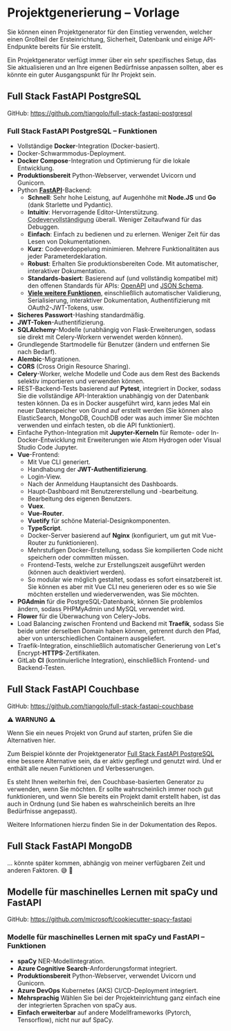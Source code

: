 # Projektgenerierung – Vorlage

Sie können einen Projektgenerator für den Einstieg verwenden, welcher einen Großteil der Ersteinrichtung, Sicherheit, Datenbank und einige API-Endpunkte bereits für Sie erstellt.

Ein Projektgenerator verfügt immer über ein sehr spezifisches Setup, das Sie aktualisieren und an Ihre eigenen Bedürfnisse anpassen sollten, aber es könnte ein guter Ausgangspunkt für Ihr Projekt sein.

## Full Stack FastAPI PostgreSQL

GitHub: <a href="https://github.com/tiangolo/full-stack-fastapi-postgresql" class="external-link" target="_blank">https://github.com/tiangolo/full-stack-fastapi-postgresql</a>

### Full Stack FastAPI PostgreSQL – Funktionen

- Vollständige **Docker**-Integration (Docker-basiert).
- Docker-Schwarmmodus-Deployment.
- **Docker Compose**-Integration und Optimierung für die lokale Entwicklung.
- **Produktionsbereit** Python-Webserver, verwendet Uvicorn und Gunicorn.
- Python <a href="https://github.com/fastapi/fastapi" class="external-link" target="_blank">**FastAPI**</a>-Backend:
  - **Schnell**: Sehr hohe Leistung, auf Augenhöhe mit **Node.JS** und **Go** (dank Starlette und Pydantic).
  - **Intuitiv**: Hervorragende Editor-Unterstützung. <abbr title="Auch bekannt als automatische Vervollständigung, IntelliSense">Codevervollständigung</abbr> überall. Weniger Zeitaufwand für das Debuggen.
  - **Einfach**: Einfach zu bedienen und zu erlernen. Weniger Zeit für das Lesen von Dokumentationen.
  - **Kurz**: Codeverdoppelung minimieren. Mehrere Funktionalitäten aus jeder Parameterdeklaration.
  - **Robust**: Erhalten Sie produktionsbereiten Code. Mit automatischer, interaktiver Dokumentation.
  - **Standards-basiert**: Basierend auf (und vollständig kompatibel mit) den offenen Standards für APIs: <a href="https://github.com/OAI/OpenAPI-Specification" class="external-link" target="_blank">OpenAPI</a> und <a href="https://json-schema.org/" class="external-link" target="_blank">JSON Schema</a>.
  - <a href="https://fastapi.tiangolo.com/features/" class="external-link" target="_blank">**Viele weitere Funktionen**</a>, einschließlich automatischer Validierung, Serialisierung, interaktiver Dokumentation, Authentifizierung mit OAuth2-JWT-Tokens, usw.
- **Sicheres Passwort**-Hashing standardmäßig.
- **JWT-Token**-Authentifizierung.
- **SQLAlchemy**-Modelle (unabhängig von Flask-Erweiterungen, sodass sie direkt mit Celery-Workern verwendet werden können).
- Grundlegende Startmodelle für Benutzer (ändern und entfernen Sie nach Bedarf).
- **Alembic**-Migrationen.
- **CORS** (Cross Origin Resource Sharing).
- **Celery**-Worker, welche Modelle und Code aus dem Rest des Backends selektiv importieren und verwenden können.
- REST-Backend-Tests basierend auf **Pytest**, integriert in Docker, sodass Sie die vollständige API-Interaktion unabhängig von der Datenbank testen können. Da es in Docker ausgeführt wird, kann jedes Mal ein neuer Datenspeicher von Grund auf erstellt werden (Sie können also ElasticSearch, MongoDB, CouchDB oder was auch immer Sie möchten verwenden und einfach testen, ob die API funktioniert).
- Einfache Python-Integration mit **Jupyter-Kerneln** für Remote- oder In-Docker-Entwicklung mit Erweiterungen wie Atom Hydrogen oder Visual Studio Code Jupyter.
- **Vue**-Frontend:
  - Mit Vue CLI generiert.
  - Handhabung der **JWT-Authentifizierung**.
  - Login-View.
  - Nach der Anmeldung Hauptansicht des Dashboards.
  - Haupt-Dashboard mit Benutzererstellung und -bearbeitung.
  - Bearbeitung des eigenen Benutzers.
  - **Vuex**.
  - **Vue-Router**.
  - **Vuetify** für schöne Material-Designkomponenten.
  - **TypeScript**.
  - Docker-Server basierend auf **Nginx** (konfiguriert, um gut mit Vue-Router zu funktionieren).
  - Mehrstufigen Docker-Erstellung, sodass Sie kompilierten Code nicht speichern oder committen müssen.
  - Frontend-Tests, welche zur Erstellungszeit ausgeführt werden (können auch deaktiviert werden).
  - So modular wie möglich gestaltet, sodass es sofort einsatzbereit ist. Sie können es aber mit Vue CLI neu generieren oder es so wie Sie möchten erstellen und wiederverwenden, was Sie möchten.
- **PGAdmin** für die PostgreSQL-Datenbank, können Sie problemlos ändern, sodass PHPMyAdmin und MySQL verwendet wird.
- **Flower** für die Überwachung von Celery-Jobs.
- Load Balancing zwischen Frontend und Backend mit **Traefik**, sodass Sie beide unter derselben Domain haben können, getrennt durch den Pfad, aber von unterschiedlichen Containern ausgeliefert.
- Traefik-Integration, einschließlich automatischer Generierung von Let's Encrypt-**HTTPS**-Zertifikaten.
- GitLab **CI** (kontinuierliche Integration), einschließlich Frontend- und Backend-Testen.

## Full Stack FastAPI Couchbase

GitHub: <a href="https://github.com/tiangolo/full-stack-fastapi-couchbase" class="external-link" target="_blank">https://github.com/tiangolo/full-stack-fastapi-couchbase</a>

⚠️ **WARNUNG** ⚠️

Wenn Sie ein neues Projekt von Grund auf starten, prüfen Sie die Alternativen hier.

Zum Beispiel könnte der Projektgenerator <a href="https://github.com/tiangolo/full-stack-fastapi-postgresql" class="external-link" target="_blank">Full Stack FastAPI PostgreSQL</a> eine bessere Alternative sein, da er aktiv gepflegt und genutzt wird. Und er enthält alle neuen Funktionen und Verbesserungen.

Es steht Ihnen weiterhin frei, den Couchbase-basierten Generator zu verwenden, wenn Sie möchten. Er sollte wahrscheinlich immer noch gut funktionieren, und wenn Sie bereits ein Projekt damit erstellt haben, ist das auch in Ordnung (und Sie haben es wahrscheinlich bereits an Ihre Bedürfnisse angepasst).

Weitere Informationen hierzu finden Sie in der Dokumentation des Repos.

## Full Stack FastAPI MongoDB

... könnte später kommen, abhängig von meiner verfügbaren Zeit und anderen Faktoren. 😅 🎉

## Modelle für maschinelles Lernen mit spaCy und FastAPI

GitHub: <a href="https://github.com/microsoft/cookiecutter-spacy-fastapi" class="external-link" target="_blank">https://github.com/microsoft/cookiecutter-spacy-fastapi</a>

### Modelle für maschinelles Lernen mit spaCy und FastAPI – Funktionen

- **spaCy** NER-Modellintegration.
- **Azure Cognitive Search**-Anforderungsformat integriert.
- **Produktionsbereit** Python-Webserver, verwendet Uvicorn und Gunicorn.
- **Azure DevOps** Kubernetes (AKS) CI/CD-Deployment integriert.
- **Mehrsprachig** Wählen Sie bei der Projekteinrichtung ganz einfach eine der integrierten Sprachen von spaCy aus.
- **Einfach erweiterbar** auf andere Modellframeworks (Pytorch, Tensorflow), nicht nur auf SpaCy.
